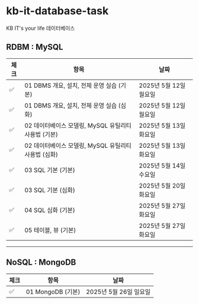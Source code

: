 # kb-it-database-task
KB IT's your life 데이터베이스

## RDBM : MySQL

| 체크 | 항목                                 | 날짜               |
|------|------------------------------------|------------------|
| ✅ | 01 DBMS 개요, 설치, 전체 운영 실습 (기본)      | 2025년 5월 12일 월요일 |
| ✅ | 01 DBMS 개요, 설치, 전체 운영 실습 (심화)      | 2025년 5월 12일 월요일 |
| ✅ | 02 데이터베이스 모델링, MySQL 유틸리티 사용법 (기본) | 2025년 5월 13일 화요일 |
| ✅ | 02 데이터베이스 모델링, MySQL 유틸리티 사용법 (심화) | 2025년 5월 13일 화요일 |
| ✅ | 03 SQL 기본 (기본)                     | 2025년 5월 14일 수요일 |
| ✅ | 03 SQL 기본 (심화)                     | 2025년 5월 20일 화요일 |
| ✅ | 04 SQL 심화 (기본)                     | 2025년 5월 27일 화요일 |
| ✅ | 05 테이블, 뷰 (기본)                     | 2025년 5월 27일 화요일 |

---

## NoSQL : MongoDB

| 체크 | 항목                | 날짜               |
|------|-------------------|------------------|
| ✅ | 01 MongoDB (기본)   | 2025년 5월 26일 일요일 |